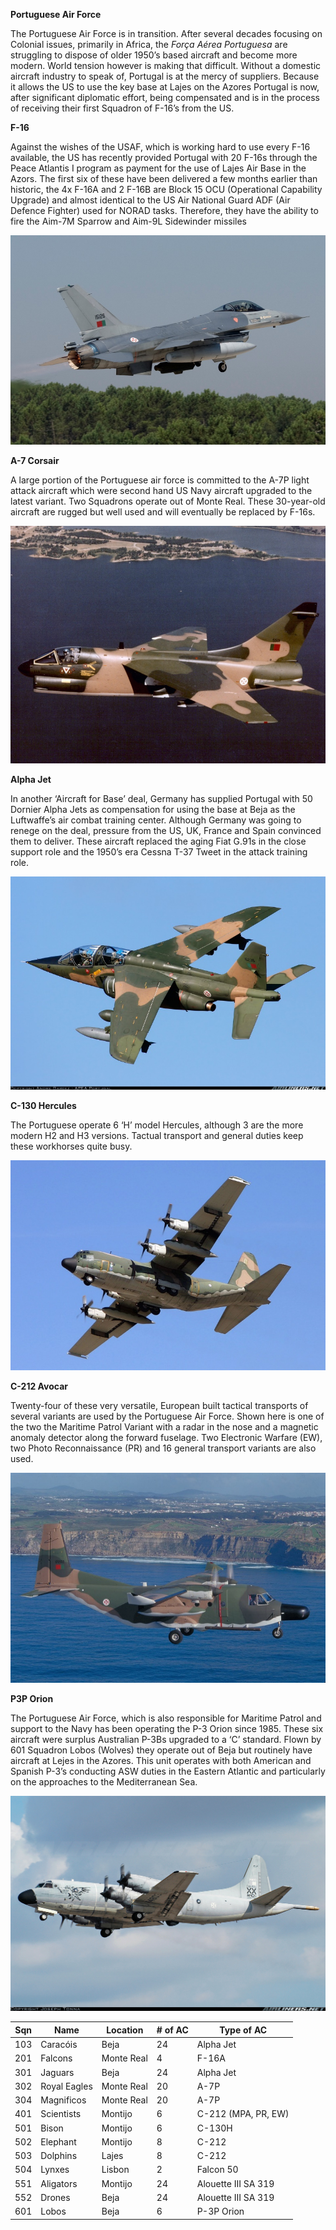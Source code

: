 **Portuguese Air Force**

The Portuguese Air Force is in transition. After several decades
focusing on Colonial issues, primarily in Africa, the *Força Aérea
Portuguesa* are struggling to dispose of older 1950’s based aircraft and
become more modern. World tension however is making that difficult.
Without a domestic aircraft industry to speak of, Portugal is at the
mercy of suppliers. Because it allows the US to use the key base at
Lajes on the Azores Portugal is now, after significant diplomatic
effort, being compensated and is in the process of receiving their first
Squadron of F-16’s from the US.

**F-16**

Against the wishes of the USAF, which is working hard to use every F-16
available, the US has recently provided Portugal with 20 F-16s through
the Peace Atlantis I program as payment for the use of Lajes Air Base in
the Azors. The first six of these have been delivered a few months
earlier than historic, the 4x F-16A and 2 F-16B are Block 15 OCU
(Operational Capability Upgrade) and almost identical to the US Air
National Guard ADF (Air Defence Fighter) used for NORAD tasks.
Therefore, they have the ability to fire the Aim-7M Sparrow and Aim-9L
Sidewinder missiles

![](/assets/images/nato/pt/air/image1.jpeg)

**A-7 Corsair**

A large portion of the Portuguese air force is committed to the A-7P
light attack aircraft which were second hand US Navy aircraft upgraded
to the latest variant. Two Squadrons operate out of Monte Real. These
30-year-old aircraft are rugged but well used and will eventually be
replaced by F-16s.

![](/assets/images/nato/pt/air/image2.jpeg)

**Alpha Jet**

In another ‘Aircraft for Base’ deal, Germany has supplied Portugal with
50 Dornier Alpha Jets as compensation for using the base at Beja as the
Luftwaffe’s air combat training center. Although Germany was going to
renege on the deal, pressure from the US, UK, France and Spain convinced
them to deliver. These aircraft replaced the aging Fiat G.91s in the
close support role and the 1950’s era Cessna T-37 Tweet in the attack
training role.

![](/assets/images/nato/pt/air/image3.jpeg)

**C-130 Hercules**

The Portuguese operate 6 ‘H’ model Hercules, although 3 are the more
modern H2 and H3 versions. Tactual transport and general duties keep
these workhorses quite busy.

![](/assets/images/nato/pt/air/image4.jpeg)

**C-212 Avocar**

Twenty-four of these very versatile, European built tactical transports
of several variants are used by the Portuguese Air Force. Shown here is
one of the two the Maritime Patrol Variant with a radar in the nose and
a magnetic anomaly detector along the forward fuselage. Two Electronic
Warfare (EW), two Photo Reconnaissance (PR) and 16 general transport
variants are also used.

![](/assets/images/nato/pt/air/image5.jpeg)

**P3P Orion**

The Portuguese Air Force, which is also responsible for Maritime Patrol
and support to the Navy has been operating the P-3 Orion since 1985.
These six aircraft were surplus Australian P-3Bs upgraded to a ‘C’
standard. Flown by 601 Squadron Lobos (Wolves) they operate out of Beja
but routinely have aircraft at Lejes in the Azores. This unit operates
with both American and Spanish P-3’s conducting ASW duties in the
Eastern Atlantic and particularly on the approaches to the Mediterranean
Sea.

![](/assets/images/nato/pt/air/image6.jpg)

| Sqn | Name         | Location   | \# of AC | Type of AC          |
| --- | ------------ | ---------- | -------- | ------------------- |
| 103 | Caracóis     | Beja       | 24       | Alpha Jet           |
| 201 | Falcons      | Monte Real | 4        | F-16A               |
| 301 | Jaguars      | Beja       | 24       | Alpha Jet           |
| 302 | Royal Eagles | Monte Real | 20       | A-7P                |
| 304 | Magnificos   | Monte Real | 20       | A-7P                |
| 401 | Scientists   | Montijo    | 6        | C-212 (MPA, PR, EW) |
| 501 | Bison        | Montijo    | 6        | C-130H              |
| 502 | Elephant     | Montijo    | 8        | C-212               |
| 503 | Dolphins     | Lajes      | 8        | C-212               |
| 504 | Lynxes       | Lisbon     | 2        | Falcon 50           |
| 551 | Aligators    | Montijo    | 24       | Alouette III SA 319 |
| 552 | Drones       | Beja       | 24       | Alouette III SA 319 |
| 601 | Lobos        | Beja       | 6        | P-3P Orion          |
